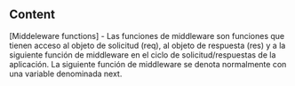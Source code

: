 


## Content
[Middeleware functions] - Las funciones de middleware son funciones que tienen acceso al objeto de solicitud (req), al objeto de respuesta (res) y a la siguiente función de middleware en el ciclo de solicitud/respuestas de la aplicación. La siguiente función de middleware se denota normalmente con una variable denominada next.

